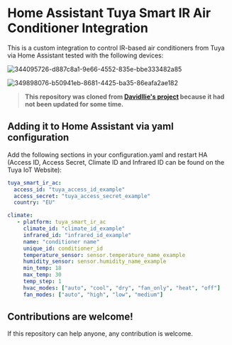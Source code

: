 # Home Assistant Tuya Smart IR Air Conditioner Integration

This is a custom integration to control IR-based air conditioners from Tuya via Home Assistant tested with the following devices:


![344095726-d887c8a1-9e66-4552-835e-bbe333482a85](https://github.com/user-attachments/assets/0c1ed6ea-a2b7-43ca-a979-94ff6e3499dc)

![349898076-b50941eb-8681-4425-ba35-86eafa2ae182](https://github.com/user-attachments/assets/c811bdf9-c9cf-4df3-a1b8-fd4cc7152db9)

>  **This repository was cloned from [DavidIlie's project](https://github.com/DavidIlie/tuya-smart-ir-ac) because it had not been updated for some time.**


## Adding it to Home Assistant via yaml configuration

Add the following sections in your configuration.yaml and restart HA (Access ID, Access Secret, Climate ID and Infrared ID can be found on the Tuya IoT Website):

```yaml
tuya_smart_ir_ac:
  access_id: "tuya_access_id_example"
  access_secret: "tuya_access_secret_example"
  country: "EU"
```

```yaml
climate:
   - platform: tuya_smart_ir_ac
     climate_id: "climate_id_example"
     infrared_id: "infrared_id_example"
     name: "conditioner name"
     unique_id: conditioner_id
     temperature_sensor: sensor.temperature_name_example
     humidity_sensor: sensor.humidity_name_example
     min_temp: 18
     max_temp: 30
     temp_step: 1
     hvac_modes: ["auto", "cool", "dry", "fan_only", "heat", "off"]
     fan_modes: ["auto", "high", "low", "medium"] 
```


## Contributions are welcome!

If this repository can help anyone, any contribution is welcome.
